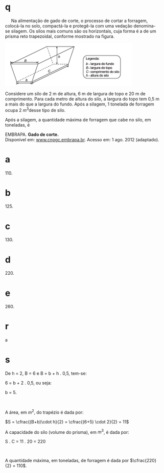 # q
     Na alimentação de gado de corte, o processo de cortar a forragem, colocá-la no solo, compactá-la e protegê-la com uma vedação denomina-se silagem. Os silos mais comuns são os horizontais, cuja forma é a de um prisma reto trapezoidal, conforme mostrado na figura.

![](dcd79e0e-faa2-e031-e36e-fcb7f32a11fc.png)

Considere um silo de 2 m de altura, 6 m de largura de topo e 20 m de comprimento. Para cada metro de altura do silo, a largura do topo tem 0,5 m a mais do que a largura do fundo. Após a silagem, 1 tonelada de forragem ocupa 2 $m^3$desse tipo de silo.

Após a silagem, a quantidade máxima de forragem que cabe no silo, em toneladas, é

EMBRAPA. **Gado de corte.**\
Disponível em: www.cnpgc.embrapa.br. Acesso em: 1 ago. 2012 (adaptado).

# a
110\.

# b
125\.

# c
130\.

# d
220\.

# e
260\.

# r
a

# s
De h = 2, B = 6 e B = b + h . 0,5, tem-se:

6 = b + 2 . 0,5, ou seja:

b = 5.

 

A área, em $m^2$, do trapézio é dada por:

$S = \cfrac{(B+b)\cdot h}{2} = \cfrac{(6+5) \cdot 2}{2} = 11$

A capacidade do silo (volume do prisma), em $m^3$, é dada por:

S . C = 11 . 20 = 220

 

A quantidade máxima, em toneladas, de forragem é dada por $\cfrac{220}{2} = 110$.
